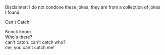 Disclaimer: I do not condone these jokes, they are from a collection of jokes I found.

Can't Catch

Knock knock     
Who's there?    
can't catch.
can't catch who?   
me, you can't catch me!

